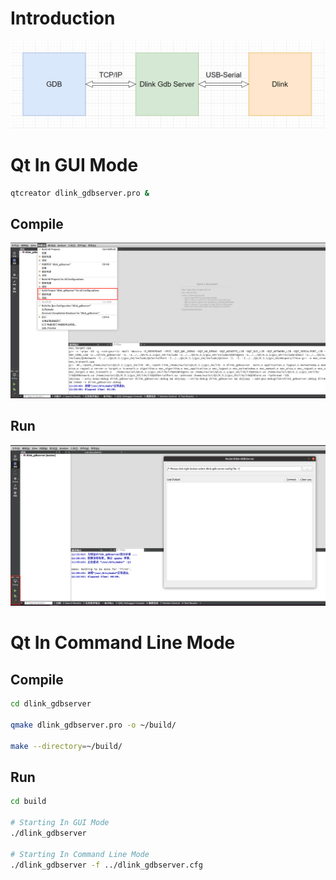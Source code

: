 # Introduction

![](img/dlink_gdbserver.png)

# Qt In GUI Mode

```bash
qtcreator dlink_gdbserver.pro &
```

## Compile

![](img/gui_compile.png)

## Run

![](img/gui_run.png)

# Qt In Command Line Mode

## Compile

```bash
cd dlink_gdbserver

qmake dlink_gdbserver.pro -o ~/build/

make --directory=~/build/
```

## Run

```bash
cd build

# Starting In GUI Mode
./dlink_gdbserver

# Starting In Command Line Mode
./dlink_gdbserver -f ../dlink_gdbserver.cfg
```
